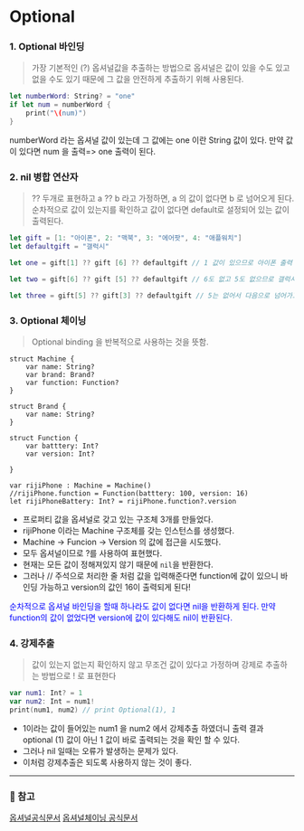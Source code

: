 # Optional 
### 1. Optional 바인딩

> 가장 기본적인 (?) 옵셔널값을 추출하는 방법으로 옵셔널은 값이 있을 수도 있고 없을 수도 있기 때문에 그 값을 안전하게 추출하기 위해 사용된다.


```swift
let numberWord: String? = "one"
if let num = numberWord {
    print("\(num)")
}
```
numberWord 라는 옵셔널 값이 있는데 그 값에는 one 이란 String 값이 있다. 만약 값이 있다면 num 을 출력=> one 출력이 된다.

### 2. nil 병합 연산자


> ?? 두개로 표현하고 a ?? b 라고 가정하면, a 의 값이 없다면 b 로 넘어오게 된다. 
> 순차적으로 값이 있는지를 확인하고 값이 없다면 default로 설정되어 있는 값이 출력된다.


```swift
let gift = [1: "아이폰", 2: "맥북", 3: "에어팟", 4: "애플워치"]
let defaultgift = "갤럭시"

let one = gift[1] ?? gift [6] ?? defaultgift // 1 값이 있으므로 아이폰 출력

let two = gift[6] ?? gift [5] ?? defaultgift // 6도 없고 5도 없으므로 갤럭시 출력

let three = gift[5] ?? gift[3] ?? defaultgift // 5는 없어서 다음으로 넘어가고 3은 있기 때문에 에어팟 출력
```
### 3. Optional 체이닝
> Optional binding 을 반복적으로 사용하는 것을 뜻함.


```swift=
struct Machine {
    var name: String?
    var brand: Brand?
    var function: Function?
}

struct Brand {
    var name: String?
}

struct Function {
    var batttery: Int?
    var version: Int?
    
}

var rijiPhone : Machine = Machine()
//rijiPhone.function = Function(batttery: 100, version: 16)
let rijiPhoneBattery: Int? = rijiPhone.function?.version

```

- 프로퍼티 값을 옵셔널로 갖고 있는 구조체 3개를 만들었다.
- rijiPhone 이라는 Machine 구조체를 갖는 인스턴스를 생성했다.
- Machine -> Funcion -> Version 의 값에 접근을 시도했다.
- 모두 옵셔널이므로 ?를 사용하여 표현했다.
- 현재는 모든 값이 정해져있지 않기 때문에 ```nil```을 반환한다.
- 그러나 // 주석으로 처리한 줄 처럼 값을 입력해준다면 function에 값이 있으니 바인딩 가능하고 version의 값인 16이 출력되게 된다!


<span style="color:blue">순차적으로 옵셔널 바인딩을 할때 하나라도 값이 없다면 nil을 반환하게 된다. 만약 function의 값이 없었다면 version에 값이 있다해도 nil이 반환된다.</span>

### 4. 강제추출

> 값이 있는지 없는지 확인하지 않고 무조건 값이 있다고 가정하며 강제로 추출하는 방법으로 ! 로 표현한다


```swift
var num1: Int? = 1
var num2: Int = num1!
print(num1, num2) // print Optional(1), 1
```

- 1이라는 값이 들어있는 num1 을 num2 에서 강제추출 하였더니 출력 결과 optional (1) 값이 아닌 1 값이 바로 출력되는 것을 확인 할 수 있다.
- 그러나 nil 일때는 오류가 발생하는 문제가 있다.
- 이처럼 강제추출은 되도록 사용하지 않는 것이 좋다.
---

### 🔗 참고
[옵셔널공식문서](https://developer.apple.com/documentation/swift/optional)
[옵셔널체이닝 공식문서](https://docs.swift.org/swift-book/LanguageGuide/OptionalChaining.html)

